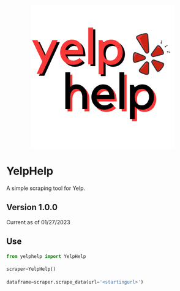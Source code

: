 <p align='center'>
<img src="images\yelphelp3.png"/>
</p>

# YelpHelp
A simple scraping tool for Yelp.

## Version 1.0.0
Current as of 01/27/2023

## Use

```python
from yelphelp import YelpHelp

scraper=YelpHelp()

dataframe=scraper.scrape_data(url='<startingurl>')

```